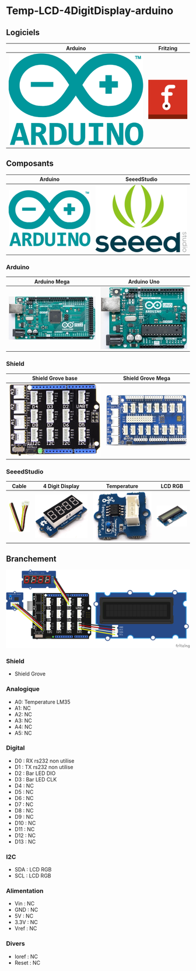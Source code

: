 # Temp-LCD-4DigitDisplay-arduino

## Logiciels
| Arduino | Fritzing |
| :-----: | :------: |
| ![](/icone/Arduino.png) | ![](/icone/Fritzing.png) |

## Composants
| Arduino | SeeedStudio |
| :-----: | :------: |
| ![](/icone/Arduino.png) | ![](/icone/Seeed_Studio.png) | 

### Arduino
| Arduino Mega  | Arduino Uno |
| :-------------: | :-------------: |
| ![](/composants/Arduino%20Mega.jpg) | ![](/composants/Arduino%20Uno.jpg) | 

### Shield
| Shield Grove base | Shield Grove Mega |
| :-------------: | :-------------: |
| ![](/composants/SeeedStudio/Shield_Grove_Base.png) | ![](/composants/SeeedStudio/Shield_Grove_Mega.jpg) |

 
### SeeedStudio
| Cable | 4 Digit Display | Temperature | LCD RGB |
| :-------------: | :-------------: | :-------------: | :-------------: |
| ![](/composants/SeeedStudio/Grove_Cable.jpg) | ![](/composants/SeeedStudio/Grove_4_digit_display.jpg) | ![](/composants/SeeedStudio/Grove_Temperature.jpg) | ![](/composants/SeeedStudio/Grove_LCD_RGB_Backlight.jpg) |

## Branchement
![](/fritzing/Untitled_Sketch.png)

### Shield
* Shield Grove

### Analogique
* A0: Temperature LM35
* A1: NC
* A2: NC
* A3: NC
* A4: NC
* A5: NC

### Digital
* D0 : RX rs232 non utilise
* D1 : TX rs232 non utilise
* D2 : Bar LED DIO
* D3 : Bar LED CLK
* D4 : NC
* D5 : NC
* D6 : NC
* D7 : NC
* D8 : NC
* D9 : NC
* D10 : NC
* D11 : NC
* D12 : NC
* D13 : NC 

### I2C
* SDA : LCD RGB
* SCL : LCD RGB

### Alimentation
* Vin : NC
* GND : NC
* 5V : NC
* 3.3V : NC
* Vref : NC

### Divers 
* Ioref : NC
* Reset : NC